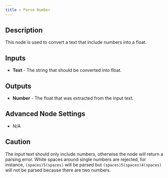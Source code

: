 ```yaml
---
title : Parse Number
---
```


## Description

This node is used to convert a text that include numbers into a float.

## Inputs

- **Text** - The string that should be converted into float.

## Outputs

- **Number** - The float that was extracted from the input text.

## Advanced Node Settings

- N/A

## Caution

The input text should only include numbers, otherwise the node will return a
parsing error. White spaces around single numbers are rejected, for instance,
`(spaces)5(spaces)` will be parsed but `(spaces)5(spaces)4(spaces)` will not be
parsed because there are two numbers.
